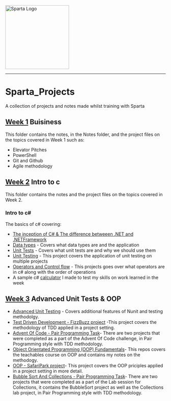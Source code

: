 <img src="https://boolerang.co.uk/wp-content/uploads/job-manager-uploads/company_logo/2018/04/SG-Logo-Black.png" alt="Sparta Logo" width="200"/>

---   
# Sparta_Projects
A collection of projects and notes made whilst training with Sparta

## **[Week 1](https://github.com/ConnorJamesDawson/Sparta_Projects/tree/main/Week1Buisniness) Buisiness**
This folder contains the notes, in the Notes folder, and the project files on the topics covered in Week 1 such as:

- Elevator Pitches
- PowerShell
- Git and Github
- Agile methodology

## **[Week 2](https://github.com/ConnorJamesDawson/Sparta_Projects/tree/main/Week2CSharp) Intro to c**

This folder contains the notes and the project files on the topics covered in Week 2.

### **Intro to c#**

The basics of c# covering:
- [The inception of C# & The difference betweeen .NET and .NETFramework](https://github.com/ConnorJamesDawson/Sparta_Projects/tree/main/Week2CSharp/IntroToC%23)
- [Data types](https://github.com/ConnorJamesDawson/Sparta_Projects/tree/main/Week2CSharp/DataTypesWork) - Covers what data types are and the application
- [Unit Tests](https://github.com/ConnorJamesDawson/Sparta_Projects/tree/main/Week2CSharp/UnitTestWork) - Covers what unit tests are and why we should use them 
- [Unit Testing](https://github.com/ConnorJamesDawson/Sparta_Projects/tree/main/Week2CSharp/UnitTestWork) - This project covers the application of unit testing on multiple projects
- [Operators and Control flow](https://github.com/ConnorJamesDawson/Sparta_Projects/tree/main/Week2CSharp/OperatorsAndControlFlowWork) - This projects goes over what operators are in c# along with the order of operations
- A sample c# [calculator](https://github.com/ConnorJamesDawson/Sparta_Projects/tree/main/Week2CSharp/Calculator) I made to test my skills on work learned in the week

## **[Week 3](https://github.com/ConnorJamesDawson/Sparta_Projects/tree/main/Week3AdvancedUnitTesting%26OOP) Advanced Unit Tests & OOP**

- [Advanced Unit Testing](https://github.com/ConnorJamesDawson/Sparta_Projects/tree/main/Week3AdvancedUnitTesting%26OOP/AdvancedUnitTesting) - Covers additional features of Nunit and testing methodolgy.
- [Test Driven Development - FizzBuzz project](https://github.com/ConnorJamesDawson/Sparta_Projects/tree/main/Week3AdvancedUnitTesting%26OOP/TDD%20-%20FizzBuzz) -This project covers the methodology of TDD applied in a project setting.
- [Advent Of Code - Pair Programming Task](https://github.com/ConnorJamesDawson/Sparta_Projects/tree/main/Week3AdvancedUnitTesting%26OOP/PairProgramming_AdventOfCode)- There are two projects that were completed as a part of the Advent Of Code challenge, in Pair Programming style with TDD methodology.
- [Object Orientated Programming (OOP) Fundamentals](https://github.com/ConnorJamesDawson/Sparta_Projects/tree/main/Week3AdvancedUnitTesting%26OOP/OOPFundamentals)- This repos covers the teachables course on OOP and contains my notes on the methodogy.
- [OOP - SafariPark project](https://github.com/ConnorJamesDawson/Sparta_Projects/tree/main/Week3AdvancedUnitTesting%26OOP/OOP_Collections%20-%20SafariPark)- This project covers the OOP priciples applied in a project setting in more detail.
- [Bubble Sort And Collections - Pair Programming Task](https://github.com/ConnorJamesDawson/Sparta_Projects/tree/main/Week3AdvancedUnitTesting%26OOP/PairProgramming-BubbleSort)- There are two projects that were completed as a part of the Lab session for Collections, it contains the BubbleSort project as well as the Collections lab project, in Pair Programming style with TDD methodology.
